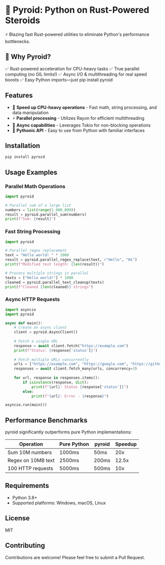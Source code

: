 # 📌 Pyroid: Python on Rust-Powered Steroids

⚡ Blazing fast Rust-powered utilities to eliminate Python's performance bottlenecks.

## 🔹 Why Pyroid?

✅ Rust-powered acceleration for CPU-heavy tasks
✅ True parallel computing (no GIL limits!)
✅ Async I/O & multithreading for real speed boosts
✅ Easy Python imports—just pip install pyroid

## Features

- 🚀 **Speed up CPU-heavy operations** - Fast math, string processing, and data manipulation
- ⚡ **Parallel processing** - Utilizes Rayon for efficient multithreading
- 🔄 **Async capabilities** - Leverages Tokio for non-blocking operations
- 🐍 **Pythonic API** - Easy to use from Python with familiar interfaces

## Installation

```bash
pip install pyroid
```

## Usage Examples

### Parallel Math Operations

```python
import pyroid

# Parallel sum of a large list
numbers = list(range(1_000_000))
result = pyroid.parallel_sum(numbers)
print(f"Sum: {result}")
```

### Fast String Processing

```python
import pyroid

# Parallel regex replacement
text = "Hello world! " * 1000
result = pyroid.parallel_regex_replace(text, r"Hello", "Hi")
print(f"Modified text length: {len(result)}")

# Process multiple strings in parallel
texts = ["Hello world!"] * 1000
cleaned = pyroid.parallel_text_cleanup(texts)
print(f"Cleaned {len(cleaned)} strings")
```

### Async HTTP Requests

```python
import asyncio
import pyroid

async def main():
    # Create an async client
    client = pyroid.AsyncClient()
    
    # Fetch a single URL
    response = await client.fetch("https://example.com")
    print(f"Status: {response['status']}")
    
    # Fetch multiple URLs concurrently
    urls = ["https://example.com", "https://google.com", "https://github.com"]
    responses = await client.fetch_many(urls, concurrency=3)
    
    for url, response in responses.items():
        if isinstance(response, dict):
            print(f"{url}: Status {response['status']}")
        else:
            print(f"{url}: Error - {response}")

asyncio.run(main())
```

## Performance Benchmarks

pyroid significantly outperforms pure Python implementations:

| Operation | Pure Python | pyroid | Speedup |
|-----------|-------------|---------|---------|
| Sum 10M numbers | 1000ms | 50ms | 20x |
| Regex on 10MB text | 2500ms | 200ms | 12.5x |
| 100 HTTP requests | 5000ms | 500ms | 10x |

## Requirements

- Python 3.8+
- Supported platforms: Windows, macOS, Linux

## License

MIT

## Contributing

Contributions are welcome! Please feel free to submit a Pull Request.